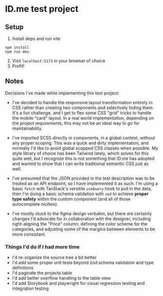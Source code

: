 # ID.me test project

## Setup

1. Install deps and run vite

```
npm install
npm run dev
```

2. Visit `localhost:5173` in your browser of choice
3. Profit!

## Notes

Decisions I've made while implementing this test project:

- I've decided to handle the responsive layout transformation entirely in CSS rather than creating two components and selectively hiding them. It's a fun challenge, and I get to flex some CSS "grid" tricks to handle the mobile "card" layout. In a real world implementation, depending on the project requirements, this may not be an ideal way to go for maintainability.

- I've imported SCSS directly in components, in a global context, without any proper scoping. This was a quick and dirty implementation, and normally I'd like to avoid global scopped CSS classes when possible. My style library of choice has been Tailwind lately, which solves for this quite well, but I recognize this is not something that ID.me has adopted and wanted to show that I can write traditional semantic CSS just as well.

- I've presumed that the JSON provided in the test description was to be treated as an API endpoint, so I have implemented it as such. I'm using a basic `fetch` with TanStack's versitile `useQuery` hook to pull in the data, then I'm doing a basic schema validation with `zod` to achieve **proper type safety** within the custom component (and all of those autocomplete nicities).

- I've mostly stuck to the figma design verbatim, but there are certainly changes I'd advocate for in collaboration with the designer, including right-aligning the "Price" column, defining the color scheme for the categories, and adjusting some of the margins between elements to be more consistant.

### Things I'd do if I had more time

- I'd re-organize the source tree a bit better
- I'd add some proper unit tests beyond zod schema validation and type definitions
- I'd paginate the projects table
- I'd add better overflow handling to the table view
- I'd add Storybook and playwright for visual regression testing and integration testing
